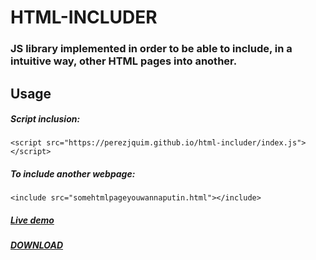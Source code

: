 # HTML-INCLUDER

### JS library implemented in order to be able to include, in a intuitive way, other HTML pages into another.

## Usage

##### Script inclusion:
`<script src="https://perezjquim.github.io/html-includer/index.js"></script>`

##### To include another webpage:
`<include src="somehtmlpageyouwannaputin.html"></include>`

##### <a href="https://perezjquim.github.io/html-includer/sample/index.html">Live demo</a>

##### <a href="https://minhaskamal.github.io/DownGit/#/home?url=https://github.com/perezjquim/html-includer/tree/master/index.js" >DOWNLOAD</a>

